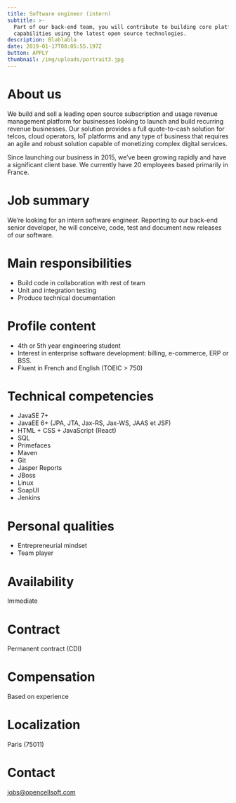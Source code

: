 ```yaml
---
title: Software engineer (intern)
subtitle: >-
  Part of our back-end team, you will contribute to building core platform
  capabilities using the latest open source technologies. 
description: Blablabla
date: 2019-01-17T08:05:55.197Z
button: APPLY
thumbnail: /img/uploads/portrait3.jpg
---
```

# **About us**

We build and sell a leading open source subscription and usage revenue management platform for businesses looking to launch and build recurring revenue businesses. Our solution provides a full quote-to-cash solution for telcos, cloud operators, IoT platforms and any type of business that requires an agile and robust solution capable of monetizing complex digital services.

Since launching our business in 2015, we’ve been growing rapidly and have a significant client base. We currently have 20 employees based primarily in France.



# Job summary

We’re looking for an intern software engineer. Reporting to our back-end senior developer, he will conceive, code, test and document new releases of our software.



# Main responsibilities

* Build code in collaboration with rest of team
* Unit and integration testing
* Produce technical documentation



# Profile content

* 4th or 5th year engineering student
* Interest in enterprise software development: billing, e-commerce, ERP or BSS.
* Fluent in French and English (TOEIC > 750)



# Technical competencies

* JavaSE 7+
* JavaEE 6+ (JPA, JTA, Jax-RS, Jax-WS, JAAS et JSF)
* HTML + CSS + JavaScript (React)
* SQL
* Primefaces
* Maven
* Git
* Jasper Reports
* JBoss
* Linux
* SoapUI
* Jenkins



# Personal qualities

* Entrepreneurial mindset
* Team player



# Availability

Immediate



# Contract

Permanent contract (CDI)



# Compensation

Based on experience



# Localization

Paris (75011)



# Contact

jobs@opencellsoft.com

